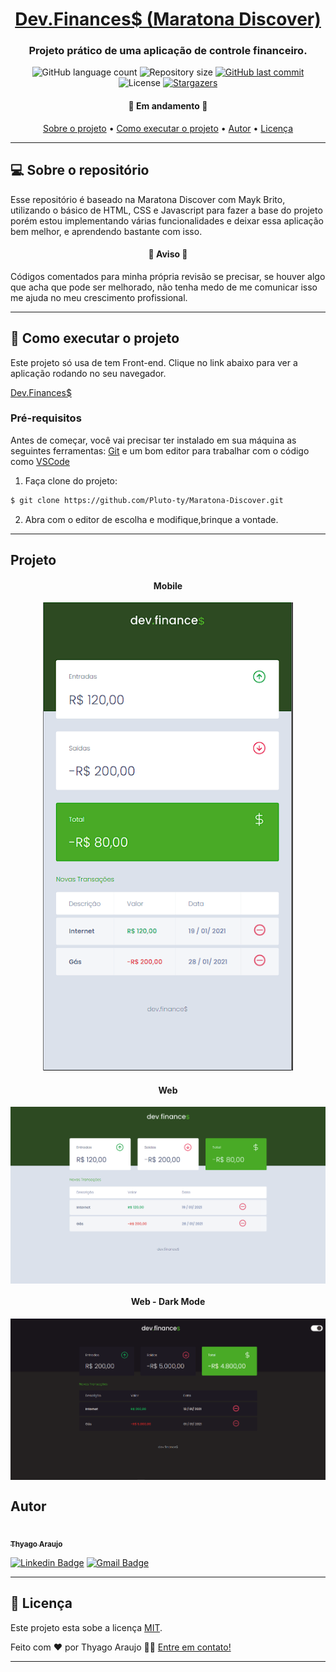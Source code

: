 <h1 align="center">
      <a href="#" alt="Dev.Finances$ (Maratona Discover)"> Dev.Finances$ (Maratona Discover) </a>
</h1>

<h3 align="center">
   Projeto prático de uma aplicação de controle financeiro.
</h3>

<p align="center">
  <img alt="GitHub language count" src="https://img.shields.io/github/languages/count/Pluto-ty/Maratona-Discover?style=flat-square">

  <img alt="Repository size" src="https://img.shields.io/github/repo-size/Pluto-ty/Maratona-Discover">
  
  <a href="https://github.com/Pluto-ty/README/commits/master">
    <img alt="GitHub last commit" src="https://img.shields.io/github/last-commit/Pluto-ty/Maratona-Discover">
  </a>
    
   <img alt="License" src="https://img.shields.io/badge/license-MIT-brightgreen">
   <a href="https://github.com/Pluto-ty/Maratona-Discover/stargazers">
    <img alt="Stargazers" src="https://img.shields.io/github/stars/Pluto-ty/Maratona-Discover?style=social">
  </a>
  
 
</p>

<h4 align="center">
	🚧 Em andamento 🚧
</h4>

<p align="center">
 <a href="#---sobre-o-repositório-">Sobre o projeto</a> •
 <a href="#--como-executar-o-projeto-">Como executar o projeto</a> •
 <a href="#-autor">Autor</a> • 
 <a href="#user-content--licença">Licença</a>
</p>

---

<h2 id="---sobre-o-repositório-"> 💻  Sobre o repositório </h2>

Esse repositório é baseado na Maratona Discover com Mayk Brito, utilizando o básico de HTML, CSS e Javascript para fazer a base do projeto porém estou implementando várias funcionalidades e deixar essa aplicação bem melhor, e aprendendo bastante com isso.

<h4 align="center">🚧 Aviso 🚧</h4>

<p>
Códigos comentados para minha própria revisão se precisar, se houver algo que acha que pode ser melhorado, não tenha medo de me comunicar isso me ajuda no meu crescimento profissional.
</p>

---

<h2 id="--como-executar-o-projeto-"> 🚀 Como executar o projeto </h2>

Este projeto só usa de tem Front-end. Clique no link abaixo para ver a aplicação rodando no seu navegador.

<a href="https://pluto-ty.github.io/Maratona-Discover/" target="_blank" > Dev.Finances$</a> 

### Pré-requisitos

Antes de começar, você vai precisar ter instalado em sua máquina as seguintes ferramentas:
[Git](https://git-scm.com) e um bom editor para trabalhar com o código como [VSCode](https://code.visualstudio.com/)

1. Faça clone do projeto:

```bash
$ git clone https://github.com/Pluto-ty/Maratona-Discover.git

```

2. Abra com o editor de escolha e modifique,brinque a vontade.

---

<h2> Projeto </h2>

<h4 align="center"> Mobile </h4>
  <p align="center";>
   <img alt="Header/Main" title="Header/Main" src="./assets/mobile.png" width="400px">
  </p>

<h4 align="center"> Web </h4>
<p align="center" style="display: flex; align-items: flex-start; justify-content: center;">
  <img alt="NextLevelWeek" title="#NextLevelWeek" src="./assets/web.png" width="900px">
</p>

<h4 align="center"> Web - Dark Mode </h4>
<p align="center" style="display: flex; align-items: flex-start; justify-content: center;">
  <img alt="NextLevelWeek" title="#NextLevelWeek" src="./assets/web-dm.png" width="900px">
</p>

<h2 id="-autor">Autor</h2>

<a href="https://github.com/Pluto-ty">
 <img style="border-radius: 50%;" src="https://avatars.githubusercontent.com/u/51569984" width="100px;" alt=""/>
 <br />
 <sub><b>Thyago Araujo</b></sub></a> </a>
 <br />

[![Linkedin Badge](https://img.shields.io/badge/-ThyagoAraujo-blue?style=flat-square&logo=Linkedin&logoColor=white&link=https://www.linkedin.com/in/thyago-araujo-m/)](https://www.linkedin.com/in/thyago-araujo-m/)
[![Gmail Badge](https://img.shields.io/badge/-thyagoaraujomotta@gmail.com-c14438?style=flat-square&logo=Gmail&logoColor=white&link=mailto:thyagoaraujomotta@gmail.com)](mailto:thyagoaraujomotta@gmail.com)

---

<h2 id="user-content--licença"> 📝 Licença </h2>

Este projeto esta sobe a licença [MIT](./LICENSE.md).

Feito com ❤️ por Thyago Araujo 👋🏽 [Entre em contato!](https://www.linkedin.com/in/thyago-araujo-m/)

---

